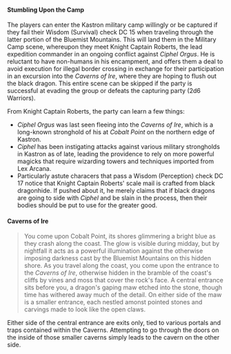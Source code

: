 #### Stumbling Upon the Camp
The players can enter the Kastron military camp willingly or be captured if they fail their Wisdom (Survival) check DC 15 when traveling through the latter portion of the Bluemist Mountains. This will land them in the Military Camp scene, whereupon they meet Knight Captain Roberts, the lead expedition commander in an ongoing conflict against *Ciphel Orgus*. He is reluctant to have non-humans in his encampment, and offers them a deal to avoid execution for illegal border crossing in exchange for their participation in an excursion into the *Caverns of Ire*, where they are hoping to flush out the black dragon. This entire scene can be skipped if the party is successful at evading the group or defeats the capturing party (2d6 Warriors).

From Knight Captain Roberts, the party can learn a few things:
- *Ciphel Orgus* was last seen fleeing into the *Caverns of Ire*, which is a long-known stronghold of his at *Cobalt Point* on the northern edge of Kastron.
- *Ciphel* has been instigating attacks against various military strongholds in Kastron as of late, leading the providence to rely on more powerful magicks that require wizarding towers and techniques imported from Lex Arcana.
- Particularly astute characers that pass a Wisdom (Perception) check DC 17 notice that Knight Captain Roberts' scale mail is crafted from black dragonhide. If pushed about it, he merely claims that if black dragons are going to side with *Ciphel* and be slain in the process, then their bodies should be put to use for the greater good.

#### Caverns of Ire
> You come upon Cobalt Point, its shores glimmering a bright blue as they crash along the coast. The glow is visible during midday, but by nightfall it acts as a powerful illumination against the otherwise imposing darkness cast by the Bluemist Mountains on this hidden shore. 
> As you travel along the coast, you come upon the entrance to the *Caverns of Ire*, otherwise hidden in the bramble of the coast's cliffs by vines and moss that cover the rock's face. A central entrance sits before you, a dragon's gaping maw etched into the stone, though time has withered away much of the detail. On either side of the maw is a smaller entrance, each nestled amonst pointed stones and carvings made to look like the open claws.

Either side of the central entrance are exits only, tied to various portals and traps contained within the Caverns. Attempting to go through the doors on the inside of those smaller caverns simply leads to the cavern on the other side.

